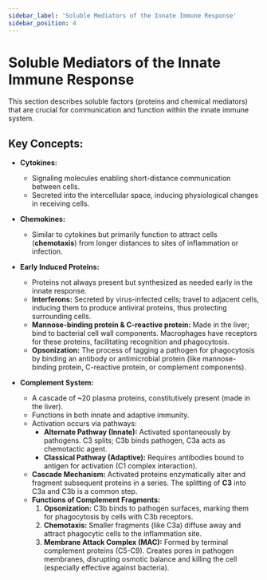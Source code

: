 ```yaml
---
sidebar_label: 'Soluble Mediators of the Innate Immune Response'
sidebar_position: 4
---
```



# Soluble Mediators of the Innate Immune Response

This section describes soluble factors (proteins and chemical mediators) that are crucial for communication and function within the innate immune system.

## Key Concepts:

*   **Cytokines:**
    *   Signaling molecules enabling short-distance communication between cells.
    *   Secreted into the intercellular space, inducing physiological changes in receiving cells.
*   **Chemokines:**
    *   Similar to cytokines but primarily function to attract cells (**chemotaxis**) from longer distances to sites of inflammation or infection.

*   **Early Induced Proteins:**
    *   Proteins not always present but synthesized as needed early in the innate response.
    *   **Interferons:** Secreted by virus-infected cells; travel to adjacent cells, inducing them to produce antiviral proteins, thus protecting surrounding cells.
    *   **Mannose-binding protein & C-reactive protein:** Made in the liver; bind to bacterial cell wall components. Macrophages have receptors for these proteins, facilitating recognition and phagocytosis.
    *   **Opsonization:** The process of tagging a pathogen for phagocytosis by binding an antibody or antimicrobial protein (like mannose-binding protein, C-reactive protein, or complement components).

*   **Complement System:**
    *   A cascade of ~20 plasma proteins, constitutively present (made in the liver).
    *   Functions in both innate and adaptive immunity.
    *   Activation occurs via pathways:
        *   **Alternate Pathway (Innate):** Activated spontaneously by pathogens. C3 splits; C3b binds pathogen, C3a acts as chemotactic agent.
        *   **Classical Pathway (Adaptive):** Requires antibodies bound to antigen for activation (C1 complex interaction).
    *   **Cascade Mechanism:** Activated proteins enzymatically alter and fragment subsequent proteins in a series. The splitting of **C3** into C3a and C3b is a common step.
    *   **Functions of Complement Fragments:**
        1.  **Opsonization:** C3b binds to pathogen surfaces, marking them for phagocytosis by cells with C3b receptors.
        2.  **Chemotaxis:** Smaller fragments (like C3a) diffuse away and attract phagocytic cells to the inflammation site.
        3.  **Membrane Attack Complex (MAC):** Formed by terminal complement proteins (C5-C9). Creates pores in pathogen membranes, disrupting osmotic balance and killing the cell (especially effective against bacteria).
